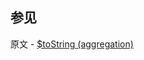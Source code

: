 

## 参见

原文 - [$toString (aggregation)]( https://docs.mongodb.com/manual/reference/operator/aggregation/toString/ )

